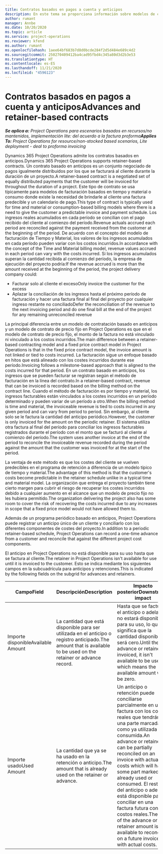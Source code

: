 ```yaml
---
title: Contratos basados en pagos a cuenta y anticipos
description: En este tema se proporciona información sobre modelos de contratos y adelantos basados en anticipos en Project Operations.
author: rumant
manager: Annbe
ms.date: 10/20/2020
ms.topic: article
ms.service: project-operations
ms.reviewer: kfend
ms.author: rumant
ms.openlocfilehash: 1aee64bf683b7d8d0bcde284f2d5d484e689c4d2
ms.sourcegitcommit: 250270409412ba4cad95fbd4c345a80d3d2b3e53
ms.translationtype: HT
ms.contentlocale: es-ES
ms.lasthandoff: 11/21/2020
ms.locfileid: "4596123"
---
```

# <a name="advances-and-retainer-based-contracts"></a><span data-ttu-id="24368-103">Contratos basados en pagos a cuenta y anticipos</span><span class="sxs-lookup"><span data-stu-id="24368-103">Advances and retainer-based contracts</span></span>


<span data-ttu-id="24368-104">_**Se aplica a:** Project Operations para escenarios basados en recursos/no mantenidos, implementación lite: del acuerdo a la factura proforma_</span><span class="sxs-lookup"><span data-stu-id="24368-104">_**Applies To:** Project Operations for resource/non-stocked based scenarios, Lite deployment - deal to proforma invoicing_</span></span>

<span data-ttu-id="24368-105">Dynamics 365 Project Operations admite los contratos basados en anticipos.</span><span class="sxs-lookup"><span data-stu-id="24368-105">Dynamics 365 Project Operations supports retainer-based contracts.</span></span> <span data-ttu-id="24368-106">Un contrato basado en anticipos es un conjunto negociado de pagos igualmente distribuidos por los que se facturará al cliente durante la duración de un proyecto.</span><span class="sxs-lookup"><span data-stu-id="24368-106">A retainer-based contract is a negotiated set of equally distributed payments that the customer will be invoiced for throughout the duration of a project.</span></span> <span data-ttu-id="24368-107">Este tipo de contrato se usa típicamente para modelos de facturación basados en tiempo y material o consumo donde existe la necesidad de brindarle al cliente una factura predecible y un calendario de pago.</span><span class="sxs-lookup"><span data-stu-id="24368-107">This type of contract is typically used for time and material or consumption-based billing models where there is a need to give the customer a predictable invoice and payment schedule.</span></span> <span data-ttu-id="24368-108">Los ingresos reales acumulados en cada período se concilian con el pago recibido del cliente al comienzo del período.</span><span class="sxs-lookup"><span data-stu-id="24368-108">Revenue actuals accrued each period are reconciled against the payment received from the customer at the beginning of the period.</span></span> <span data-ttu-id="24368-109">De acuerdo con el concepto del modelo de facturación de Tiempo y Material, los valores de los ingresos acumulados en cada período pueden variar con los costos incurridos.</span><span class="sxs-lookup"><span data-stu-id="24368-109">In accordance with the concept of the Time and Material billing model, revenue values accrued in each period can vary with the costs incurred.</span></span> <span data-ttu-id="24368-110">Si los ingresos acumulados superan la cantidad recibida al comienzo del período, la empresa de ejecución del proyecto podría:</span><span class="sxs-lookup"><span data-stu-id="24368-110">If the revenue accrued is more than the amount received at the beginning of the period, the project delivery company could:</span></span>

- <span data-ttu-id="24368-111">Facturar solo al cliente el exceso</span><span class="sxs-lookup"><span data-stu-id="24368-111">Only invoice the customer for the excess</span></span> 
- <span data-ttu-id="24368-112">Aplazar la conciliación de los ingresos hasta el próximo período de facturación y hacer una factura final al final del proyecto por cualquier ingreso restante no conciliado</span><span class="sxs-lookup"><span data-stu-id="24368-112">Defer the reconciliation of the revenue to the next invoicing period and do one final bill at the end of the project for any remaining unreconciled revenue</span></span>

<span data-ttu-id="24368-113">La principal diferencia entre un modelo de contratación basado en anticipos y un modelo de contrato de precio fijo en Project Operations es que en el modelo de contrato de precio fijo, el monto de la factura no está vinculado ni vinculado a los costos incurridos.</span><span class="sxs-lookup"><span data-stu-id="24368-113">The main difference between a retainer-based contracting model and a fixed price contract model in Project Operations is that in the fixed price contract model, the invoice amount is not linked or tied to costs incurred.</span></span> <span data-ttu-id="24368-114">La facturación sigue un enfoque basado en hitos que está alineado con los costes incurridos durante ese período.</span><span class="sxs-lookup"><span data-stu-id="24368-114">Invoicing follows a milestone-based approach that is aligned to the costs incurred for that period.</span></span> <span data-ttu-id="24368-115">En un contrato basado en anticipos, los ingresos que se pueden facturar se registran según el método de facturación en la línea del contrato.</span><span class="sxs-lookup"><span data-stu-id="24368-115">In a retainer-based contract, revenue that can be invoiced is recorded based on the billing method on the contract line.</span></span> <span data-ttu-id="24368-116">Cuando el método de facturación es por tiempo y material, los ingresos facturables están vinculados a los costes incurridos en un período determinado y pueden variar de un período a otro.</span><span class="sxs-lookup"><span data-stu-id="24368-116">When the billing method is time and material, the invoiceable revenue is tied to costs incurred in any given period and can vary from period to period.</span></span> <span data-ttu-id="24368-117">Sin embargo, al cliente solo se le factura la cantidad del anticipo periódico.</span><span class="sxs-lookup"><span data-stu-id="24368-117">However, the customer is only invoiced for the amount on the periodic retainer.</span></span> <span data-ttu-id="24368-118">El sistema utiliza otra factura al final del período para conciliar los ingresos facturables registrados durante el período con el monto que se facturó al cliente al comienzo del período.</span><span class="sxs-lookup"><span data-stu-id="24368-118">The system uses another invoice at the end of the period to reconcile the invoiceable revenue recorded during the period against the amount that the customer was invoiced for at the start of the period.</span></span>

<span data-ttu-id="24368-119">La ventaja de este método es que los costes del cliente se vuelven predecibles en el programa de retención a diferencia de un modelo típico de tiempo y material.</span><span class="sxs-lookup"><span data-stu-id="24368-119">The advantage of this method is that the customer's costs become predictable in the retainer schedule unlike in a typical time and material model.</span></span> <span data-ttu-id="24368-120">La organización que entrega el proyecto también tiene cierto margen para cubrir el riesgo de recuperar los costes incurridos debido a cualquier aumento en el alcance que un modelo de precio fijo no les hubiera permitido.</span><span class="sxs-lookup"><span data-stu-id="24368-120">The organization delivering the project also has some room to cover the risk of recovering the costs incurred due to any increases in scope that a fixed price model would not have allowed them to.</span></span>

<span data-ttu-id="24368-121">Además de un programa periódico basado en anticipos, Project Operations puede registrar un anticipo único de un cliente y conciliarlo con los diferentes componentes de costes del proyecto.</span><span class="sxs-lookup"><span data-stu-id="24368-121">In addition to a periodic retainer-based schedule, Project Operations can record a one-time advance from a customer and reconcile that against the different project cost components.</span></span>

<span data-ttu-id="24368-122">El anticipo en Project Operations no está disponible para su uso hasta que se factura al cliente.</span><span class="sxs-lookup"><span data-stu-id="24368-122">The retainer in Project Operations isn't available for use until it is invoiced to the customer.</span></span> <span data-ttu-id="24368-123">Esto se indica mediante los siguientes campos en la subcuadrícula para anticipos y retenciones.</span><span class="sxs-lookup"><span data-stu-id="24368-123">This is indicated by the following fields on the subgrid for advances and retainers.</span></span>

| <span data-ttu-id="24368-124">Campo</span><span class="sxs-lookup"><span data-stu-id="24368-124">Field</span></span> | <span data-ttu-id="24368-125">Descripción</span><span class="sxs-lookup"><span data-stu-id="24368-125">Description</span></span> | <span data-ttu-id="24368-126">Impacto posterior</span><span class="sxs-lookup"><span data-stu-id="24368-126">Downstream impact</span></span> |
| --- | --- | --- |
| <span data-ttu-id="24368-127">Importe disponible</span><span class="sxs-lookup"><span data-stu-id="24368-127">Available Amount</span></span> | <span data-ttu-id="24368-128">La cantidad que está disponible para ser utilizada en el anticipo o registro anticipado.</span><span class="sxs-lookup"><span data-stu-id="24368-128">The amount that is available to be used on the retainer or advance record.</span></span> | <span data-ttu-id="24368-129">Hasta que se facture el anticipo o adelanto, no estará disponible para su uso, lo que significa que la cantidad disponible será cero.</span><span class="sxs-lookup"><span data-stu-id="24368-129">Until the advance or retainer is invoiced, it isn't available to be used which means the available amount will be zero.</span></span> |
| <span data-ttu-id="24368-130">Importe usado</span><span class="sxs-lookup"><span data-stu-id="24368-130">Used Amount</span></span> | <span data-ttu-id="24368-131">La cantidad que ya se ha usado en la retención o anticipo.</span><span class="sxs-lookup"><span data-stu-id="24368-131">The amount that is already used on the retainer or advance.</span></span> | <span data-ttu-id="24368-132">Un anticipo o retención puede conciliarse parcialmente en una factura con los costes reales que tendrán una parte marcada como ya utilizada o consumida.</span><span class="sxs-lookup"><span data-stu-id="24368-132">An advance or retainer can be partially reconciled on an invoice with actual costs which will have some part marked as already used or consumed.</span></span> <span data-ttu-id="24368-133">El resto del anticipo o adelanto está disponible para conciliar en una factura futura con los costos reales.</span><span class="sxs-lookup"><span data-stu-id="24368-133">The rest of the advance or retainer amount is available to reconcile on a future invoice with actual costs.</span></span> |
